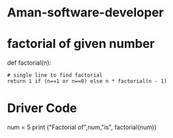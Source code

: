 # Aman-software-developer
# factorial of given number
 
def factorial(n):
 
    # single line to find factorial
    return 1 if (n==1 or n==0) else n * factorial(n - 1)
 
 
# Driver Code
num = 5
print ("Factorial of",num,"is",
      factorial(num))
 
